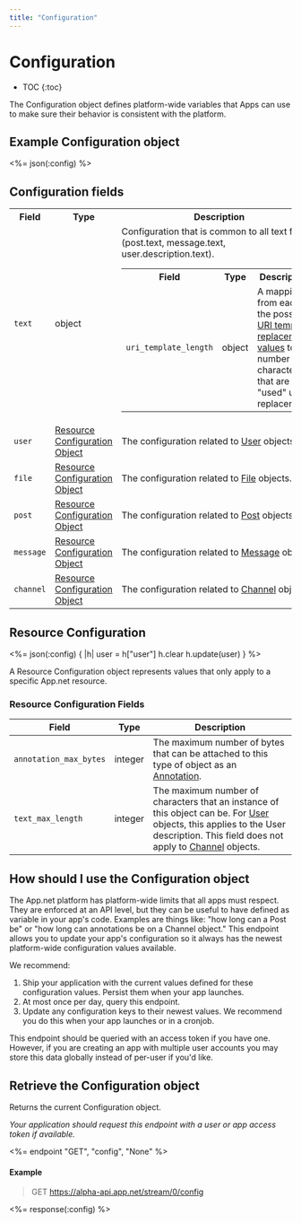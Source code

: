 ```yaml
---
title: "Configuration"
---
```


# Configuration

* TOC
{:toc}

The Configuration object defines platform-wide variables that Apps can use to make sure their behavior is consistent with the platform.

## Example Configuration object

<%= json(:config) %>

## Configuration fields

<table class='table table-striped'>
    <tr>
        <th>Field</th>
        <th>Type</th>
        <th>Description</th>
    </tr>
    <tr>
        <td><code>text</code></td>
        <td>object</td>
        <td>
            Configuration that is common to all text fields (post.text, message.text, user.description.text).
            <br>
            <table class='table table-striped'>
                <tr>
                    <th>Field</th>
                    <th>Type</th>
                    <th>Description</th>
                </tr>
                <tr>
                    <td><code>uri_template_length</code></td>
                    <td>object</td>
                    <td>A mapping from each of the possible <a href="/docs/meta/entities/#uri-templates">URI template replacement values</a> to the number of characters that are "used" upon replacement.</td>
                </tr>
            </table>
        </td>
    </tr>
    <tr>
        <td><code>user</code></td>
        <td><a href="#resource-configuration">Resource Configuration Object</a></td>
        <td>The configuration related to <a href="/docs/resources/user/">User</a> objects.</td>
    </tr>
    <tr>
        <td><code>file</code></td>
        <td><a href="#resource-configuration">Resource Configuration Object</a></td>
        <td>The configuration related to <a href="/docs/resources/file/">File</a> objects.</td>
    </tr>
    <tr>
        <td><code>post</code></td>
        <td><a href="#resource-configuration">Resource Configuration Object</a></td>
        <td>The configuration related to <a href="/docs/resources/post/">Post</a> objects.</td>
    </tr>
    <tr>
        <td><code>message</code></td>
        <td><a href="#resource-configuration">Resource Configuration Object</a></td>
        <td>The configuration related to <a href="/docs/resources/message/">Message</a> objects.</td>
    </tr>
    <tr>
        <td><code>channel</code></td>
        <td><a href="#resource-configuration">Resource Configuration Object</a></td>
        <td>The configuration related to <a href="/docs/resources/channel/">Channel</a> objects.</td>
    </tr>
</table>

## Resource Configuration

<%= json(:config) { |h|
    user = h["user"]
    h.clear
    h.update(user)
} %>

A Resource Configuration object represents values that only apply to a specific App.net resource.

### Resource Configuration Fields

<table class='table table-striped'>
    <thead>
        <tr>
            <th>Field</th>
            <th>Type</th>
            <th>Description</th>
        </tr>
    </thead>
    <tbody>
        <tr>
            <td><code>annotation_max_bytes</code></td>
            <td>integer</td>
            <td>The maximum number of bytes that can be attached to this type of object as an <a href="/docs/meta/annotations/">Annotation</a>.</td>
        </tr>
        <tr>
            <td><code>text_max_length</code></td>
            <td>integer</td>
            <td>The maximum number of characters that an instance of this object can be. For <a href="/docs/resources/user/">User</a> objects, this applies to the User description. This field does not apply to <a href="/docs/resources/channel/">Channel</a> objects.</td>
        </tr>
    </tbody>
</table>

## How should I use the Configuration object

The App.net platform has platform-wide limits that all apps must respect. They are enforced at an API level, but they can be useful to have defined as variable in your app's code. Examples are things like: "how long can a Post be" or "how long can annotations be on a Channel object." This endpoint allows you to update your app's configuration so it always has the newest platform-wide configuration values available.

We recommend:

1. Ship your application with the current values defined for these configuration values. Persist them when your app launches.
2. At most once per day, query this endpoint.
3. Update any configuration keys to their newest values. We recommend you do this when your app launches or in a cronjob.

This endpoint should be queried with an access token if you have one. However, if you are creating an app with multiple user accounts you may store this data globally instead of per-user if you'd like.

## Retrieve the Configuration object

Returns the current Configuration object.

*Your application should request this endpoint with a user or app access token if available.*

<%= endpoint "GET", "config", "None" %>

#### Example

> GET https://alpha-api.app.net/stream/0/config

<%= response(:config) %>
